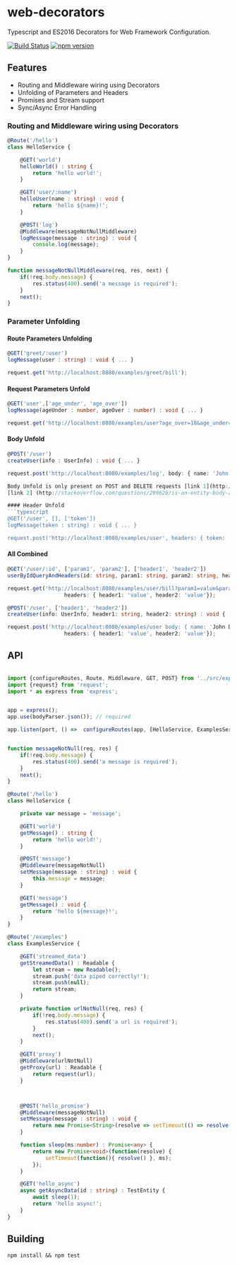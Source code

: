 # web-decorators
Typescript and ES2016 Decorators for Web Framework Configuration.

[![Build Status](https://travis-ci.org/mserranom/web-decorators.svg?branch=master)](https://travis-ci.org/mserranom/web-decorators) [![npm version](https://badge.fury.io/js/web-decorators.svg)](https://badge.fury.io/js/web-decorators)

## Features
 * Routing and Middleware wiring using Decorators
 * Unfolding of Parameters and Headers
 * Promises and Stream support
 * Sync/Async Error Handling

### Routing and Middleware wiring using Decorators

```typescript
@Route('/hello')
class HelloService {

    @GET('world')
    helloWorld() : string {
        return 'hello world!';
    }

    @GET('user/:name')
    helloUser(name : string) : void {
        return 'hello ${name}!';
    }

    @POST('log')
    @Middleware(messageNotNullMiddleware)
    logMessage(message : string) : void {
        console.log(message);
    }
}

function messageNotNullMiddleware(req, res, next) {
    if(!req.body.message) {
        res.status(400).send('a message is required');
    }
    next();
}
```


### Parameter Unfolding

#### Route Parameters Unfolding
```typescript
@GET('greet/:user')
logMessage(user : string) : void { ... }

request.get('http://localhost:8080/examples/greet/bill');
```

#### Request Parameters Unfold
```typescript
@GET('user',['age_under', 'age_over'])
logMessage(ageUnder : number, ageOver : number) : void { ... }

request.get('http://localhost:8080/examples/user?age_over=18&age_under=35');
```

#### Body Unfold
```typescript
@POST('/user')
createUser(info : UserInfo) : void { ... }

request.post('http://localhost:8080/examples/log', body: { name: 'John Doe', age: 33 }, json: true);

Body Unfold is only present on POST and DELETE requests [link 1](http://stackoverflow.com/questions/978061/http-get-with-request-body)
[link 2] (http://stackoverflow.com/questions/299628/is-an-entity-body-allowed-for-an-http-delete-request)

#### Header Unfold
```typescript
@GET('/user', [], ['token'])
logMessage(token : string) : void { ... }

request.post('http://localhost:8080/examples/user', headers: { token: 'htrv3qn4'});
```

#### All Combined
```typescript
@GET('/user/:id', ['param1', 'param2'], ['header1', 'header2'])
userByIdQueryAndHeaders(id: string, param1: string, param2: string, header1: string, header2: string) : void { ... }

request.get('http://localhost:8080/examples/user/bill?param1=value&param2=value',
                  headers: { header1: 'value', header2: 'value'});

@POST('/user', ['header1', 'header2'])
createUser(info: UserInfo, header1: string, header2: string) : void { ... }

request.post('http://localhost:8080/examples/user body: { name: 'John Doe', age: 33 }, json: true
                  headers: { header1: 'value', header2: 'value'});
```




## API
```typescript

import {configureRoutes, Route, Middleware, GET, POST} from '../src/express_decorators';
import {request} from 'request';
import * as express from 'express';


app = express();
app.use(bodyParser.json()); // required

app.listen(port, () =>  configureRoutes(app, [HelloService, ExamplesService]));


function messageNotNull(req, res) {
    if(!req.body.message) {
        res.status(400).send('a message is required');
    }
    next();
}

@Route('/hello')
class HelloService {

    private var message = 'message';

    @GET('world')
    getMessage() : string {
        return 'hello world!';
    }

    @POST('message')
    @Middleware(messageNotNull)
    setMessage(message : string) : void {
        this.message = message;
    }

    @GET('message')
    getMessage() : void {
        return 'hello ${message}!';
    }
}

@Route('/examples')
class ExamplesService {

    @GET('streamed_data')
    getStreamedData() : Readable {
        let stream = new Readable();
        stream.push('data piped correctly!');
        stream.push(null);
        return stream;
    }

    private function urlNotNull(req, res) {
        if(!req.body.message) {
            res.status(400).send('a url is required');
        }
        next();
    }

    @GET('proxy')
    @Middleware(urlNotNull)
    getProxy(url) : Readable {
        return request(url);
    }



    @POST('hello_promise')
    @Middleware(messageNotNull)
    setMessage(message : string) : void {
        return new Promise<String>(resolve => setTimeout(() => resolve('hello promise!'), 10));
    }

    function sleep(ms:number) : Promise<any> {
        return new Promise<void>(function(resolve) {
            setTimeout(function(){ resolve() }, ms);
        });
    }

    @GET('hello_async')
    async getAsyncData(id : string) : TestEntity {
        await sleep(1);
        return 'hello async!';
    }
}

```


## Building

```
npm install && npm test
```
